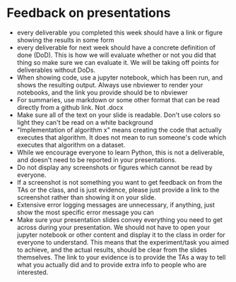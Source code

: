 # Feedback on presentations
- every deliverable you completed this week should have a link or figure showing the results in some form 
- every deliverable for next week should have a concrete definition of done (DoD). This is how we will 
evaluate whether or not you did that thing so make sure we can evaluate it. We will be taking off points 
for deliverables without DoDs.
- When showing code, use a jupyter notebook, which has been run, and shows the resulting output. Always 
use nbviewer to render your notebooks, and the link you provide should be to nbviewer
- For summaries, use markdown or some other format that can be read directly from a github link. Not .docx
- Make sure all of the text on your slide is readable. Don't use colors so light they can't be read on a 
white background 
- "Implementation of algorithm x" means creating the code that actually executes that algorithm. It does not 
mean to run someone's code which executes that algorithm on a dataset. 
- While we encourage everyone to learn Python, this is not a deliverable, and doesn't need to be reported in 
your presentations. 
- Do not display any screenshots or figures which cannot be read by everyone. 
- If a screenshot is not something you want to get feedback on from the TAs or the class, and is just evidence, 
please just provide a link to the screenshot rather than showing it on your slide. 
- Extensive error logging messages are unnecessary, if anything, just show the most specific error message you
can 
- Make sure your presentation slides convey everything you need to get across during your presentation. We should 
not have to open your jupyter notebook or other content and display it to the class in order for everyone to understand. 
This means that the experiment/task you aimed to achieve, and the actual results, should be clear from the slides
themselves. The link to your evidence is to provide the TAs a way to tell what you actually did and to provide 
extra info to people who are interested. 
